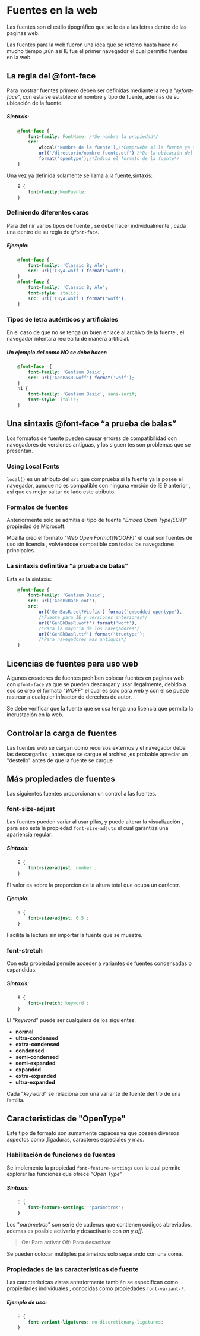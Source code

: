 # Fuentes en la web
Las fuentes son el estilo tipográfico que se le da a las letras dentro de las paginas web.

Las fuentes para la web fueron una idea que se retomo hasta hace no mucho tiempo ,aún así IE fue el primer navegador el cual permitió fuentes en la web.

## La regla del @font-face
Para mostrar fuentes primero deben ser definidas mediante la regla "*@font-face*", con esta se establece el nombre y tipo de fuente, ademas de su ubicación de la fuente.
##### Sintaxis:
```css
    @font-face {
        font-family: FontName; /*Se nombra la propiedad*/
        src:
            wlocal('Nombre de la fuente'),/*Comprueba si la fuente ya esta instalada la maquina del usuario*/
            url('/directorio/nombre-fuente.otf') /*Da la ubicación del archivo de la fuente*/  
            format('opentype');/*Indica el formato de la fuente*/
    }
```
Una vez ya definida solamente se llama a la fuente,sintaxis:
```css
    E {
        font-family:NomFuente;
    }
```
### Definiendo diferentes caras
Para definir varios tipos de fuente , se debe hacer individualmente , cada una dentro de su regla de `@font-face`.
##### Ejemplo:
```css
    @font-face {
        font-family: 'Classic By Ale';
        src: url('CByA.woff') format('woff');
    }
    @font-face {
        font-family: 'Classic By Ale';
        font-style: italic;
        src: url('CByA.woff') format('woff');
    }
```
### Tipos de letra auténticos y artificiales
En el caso de que no se tenga un buen enlace al archivo de la fuente , el navegador intentara recrearla de manera artificial.

##### Un ejemplo del como NO se debe hacer:
```css
    @font-face  {
        font-family: 'Gentium Basic';
        src: url('GenBasR.woff') format('woff');
    }
    h1 {
        font-family: 'Gentium Basic', sans-serif;
        font-style: italic;
    }
``` 
## Una sintaxis @font-face “a prueba de balas”
Los formatos de fuente pueden causar errores de compatibilidad con navegadores de versiones antiguas, y los siguen tes son problemas que se presentan.

### Using Local Fonts
`local()` es un atributo del `src` que comprueba si la fuente ya la posee el navegador, aunque no es compatible con ninguna versión de IE 9 anterior , así que es mejor saltar de lado este atributo.

### Formatos de fuentes
Anteriormente solo se admitía el tipo de fuente "*Embed Open Type(EOT)*" propiedad de Microsoft.

Mozilla creo el formato "*Web Open Format(WOOFF)*" el cual son fuentes de uso sin licencia , volviéndose compatible con todos los navegadores principales.

### La sintaxis definitiva “a prueba de balas”
Esta es la sintaxis:
```css
    @font-face {
        font-family: 'Gentium Basic';
        src: url('GenBkBasR.eot');
        src: 
            url('GenBasR.eot?#iefix') format('embedded-opentype'),
            /*Fuente para IE y versiones anteriores*/
            url('GenBkBasR.woff') format('woff'),
            /*Para la mayoria de los navegadores*/
            url('GenBkBasR.ttf') format('truetype');
            /*Para navegadores mas antiguos*/
    }
```
## Licencias de fuentes para uso web
Algunos creadores de fuentes prohíben colocar fuentes en paginas web con `@font-face` ya que se pueden descargar y usar ilegalmente, debido a eso se creo el formato "*WOFF*" el cual es solo para web y con el se puede rastrear a cualquier infractor de derechos de autor.

Se debe verificar que la fuente que se usa tenga una licencia que permita la incrustación en la web.

## Controlar la carga de fuentes
Las fuentes web se cargan como recursos externos y el navegador debe las descargarlas , antes que se cargue el archivo ,es probable apreciar un "destello" antes de que la fuente se cargue

## Más propiedades de fuentes
Las siguientes fuentes proporcionan un control a las fuentes.

### font-size-adjust 
Las fuentes pueden variar al usar pilas, y puede alterar la visualización , para eso esta la propiedad `font-size-adjuts` el cual garantiza una apariencia regular:
##### Sintaxis:
```css
    E {
        font-size-adjust: number ;
    }
```
El valor es sobre la proporción de la altura total que ocupa un carácter.

##### Ejemplo:
```css
    p {
        font-size-adjust: 0.5 ;
    }
```
Facilita la lectura sin importar la fuente que se muestre.

### font-stretch
Con esta propiedad permite acceder a variantes de fuentes condensadas o expandidas.
##### Sintaxis:
```css
    E {
        font-stretch: keyword ;
    }
```
El "*keyword*" puede ser cualquiera de los siguientes:
*   **normal**
*   **ultra-condensed**
*   **extra-condensed**
*   **condensed**
*   **semi-condensed**
*   **semi-expanded**
*   **expanded**
*   **extra-expanded**
*   **ultra-expanded**

Cada "*keyword*" se relaciona con una variante de fuente dentro de una familia.

## Caracteristidas de "OpenType"
Este tipo de formato son sumamente capaces ya que poseen diversos aspectos como ,ligaduras, caracteres especiales y mas.

### Habilitación de funciones de fuentes
Se implemento la propiedad `font-feature-settings` con la cual permite explorar las funciones que ofrece "*Open Type*"
##### Sintaxis:
```css
    E {
        font-feature-settings: "parámetros";
    }
```
Los "*parámetros*" son serie de cadenas que contienen códigos abreviados, ademas es posible activarlo y desactivarlo con *on* y *off*.

>On: Para activar
>Off: Para desactivar

Se pueden colocar múltiples parámetros solo separando con una coma.

### Propiedades de las características de fuente
Las características vistas anteriormente también se especifican como propiedades individuales , conocidas como propiedades `font-variant-*`.

##### Ejemplo de uso:
```css
    E {
        font-variant-ligatures: no-discretionary-ligatures;
    }
    
```